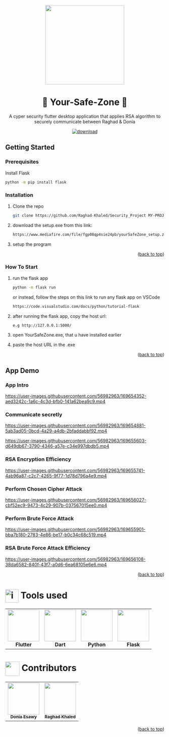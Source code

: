 
<div id="top"></div>

<div align="center">
  
 <img src=https://user-images.githubusercontent.com/56982963/169654009-4e6bad04-9fd6-4ed5-b889-791344a15d3e.png width="250" />

  <h1 align="center">🔐 Your-Safe-Zone 🔐 </h1>
  
  <p align="center"> A cyper security flutter desktop application that applies RSA algorithm to securely communicate between Raghad & Donia</p>
  
  
  <p align="center">
    <a href="https://www.mediafire.com/file/fgp08qp4sie24pb/yourSafeZone_setup.zip/file" >
        <img align="center" alt="download" src="https://www.screentogif.com/wiki/download-now.png"/>
    </a>
</p>
</div> 



<!-- GETTING STARTED -->
## Getting Started



### Prerequisites

Install Flask
   ```sh
   python -m pip install flask
   ```

### Installation


1. Clone the repo
   ```sh
   git clone https://github.com/Raghad-Khaled/Security_Project MY-PROJECT-NAME && cd MY-PROJECT-NAME\Raghad_Donia
   ```

3. download the setup.exe from this link:

    ```sh
    https://www.mediafire.com/file/fgp08qp4sie24pb/yourSafeZone_setup.zip/file
   ```
4. setup the program


<p align="right">(<a href="#top">back to top</a>)</p>


### How To Start
 
1. run the flask app
   ```sh
   python -m flask run
   ```
   or instead, follow the steps on this link to run any flask app on VSCode
   
    ```sh
   https://code.visualstudio.com/docs/python/tutorial-flask
   ```

2. after running the flask app, copy the host url:

    ```sh
    e.g http://127.0.0.1:5000/
   ```
3. open YourSafeZone.exe, that u have installed earlier

4. paste the host URL in the .exe


<p align="right">(<a href="#top">back to top</a>)</p>

<!-- App Demo -->
## App Demo
### App Intro

https://user-images.githubusercontent.com/56982963/169654352-aed3242c-1a6c-4c3d-bfb0-141a62bea9c9.mp4


### Communicate secretly

https://user-images.githubusercontent.com/56982963/169654881-5ab3ad05-0bcd-4a29-a4db-2bfaddabbf92.mp4




https://user-images.githubusercontent.com/56982963/169655603-d649db67-3790-4346-a57e-c34e997dbdb5.mp4


### RSA Encryption Efficiency



https://user-images.githubusercontent.com/56982963/169655741-4ab96a87-c2c7-4265-9f77-1d78d796a4e9.mp4

### Perform Chosen Cipher Attack



https://user-images.githubusercontent.com/56982963/169656027-cbf52ec9-9473-4c29-907b-037567015ee0.mp4


### Perform Brute Force Attack


https://user-images.githubusercontent.com/56982963/169655901-bba7b180-2783-4e86-be17-b0c34c68c519.mp4



### RSA Brute Force Attack Efficiency


https://user-images.githubusercontent.com/56982963/169656108-38da6582-840f-43f7-a0d6-6ea68105e6e6.mp4



<p align="right">(<a href="#top">back to top</a>)</p>


 <H1>
<img src="https://raw.githubusercontent.com/seanprashad/slackmoji/master/emoji/blob/blob-bongo-gif.gif" alt="icons8-pacman-48" border="0" width=42px align="center"/> Tools used
 </H1>
  <table align="center">
  <tr>
   <td align="center"><img src="https://cdn.iconscout.com/icon/free/png-256/flutter-2038877-1720090.png" width="100px;" alt=""/><br /><b>Flutter</b><br />
   </td>
    <td align="center"><img src="https://www.fluttericon.com/logo_dart_192px.svg" width="100px;" alt="" /><br /><b>Dart</b><br />
    </td>
    <td align="center"><img src="https://user-images.githubusercontent.com/56982963/169656341-a5813bec-a67b-4dea-969a-a249d12145e8.png" width="100px;" alt=""/><br /><b>Python</b><br />
   </td>
    <td align="center"><img src="https://user-images.githubusercontent.com/56982963/169656424-5d7a74ff-da4f-458a-8460-856fd086967e.jpg" width="100px;" alt=""/><br /><b>Flask</b><br />
   </td>
    </tr>
  </table>


 <h1> <img src="https://raw.githubusercontent.com/seanprashad/slackmoji/master/emoji/blob/blob-high-five.png" width=45px  alt="" align="center"/> Contributors
 </h1>


<div align="center">
  
<table>
  <tr>
    <td align="center"><a href="https://github.com/DoniaEsawi"><img src="https://avatars.githubusercontent.com/u/56982963?s=400&u=53aa0bf3394c2bbedcfc897dd2b97ef7d255faad&v=4" width="100px;" alt=""/><br /><sub><b>Donia Esawy</b></sub></a><br />
    </td>
     <td align="center"><a href="https://github.com/Raghad-Khaled"><img src="https://user-images.githubusercontent.com/56982963/169656661-7f7b42a9-45da-490c-8434-07336950dca4.jpg" width="100px;" alt=""/><br /><sub><b>Raghad Khaled</b></sub></a><br />
    </td>
  </tr>
  </table>
  
</div>


<p align="right">(<a href="#top">back to top</a>)</p>
